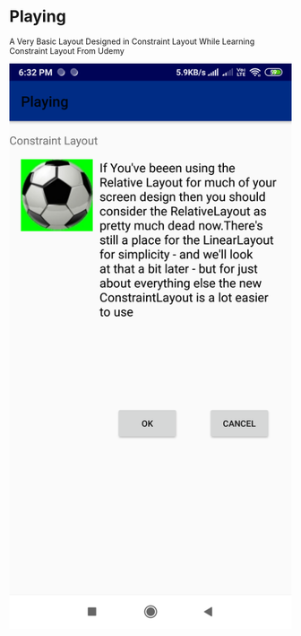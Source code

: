 # Playing
A Very Basic Layout Designed in Constraint Layout While Learning Constraint Layout From Udemy

<img src="/app/src/main/res/drawable/playing.png" alt="Device Screenshot"/>
